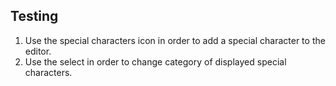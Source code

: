 ## Testing

1. Use the special characters icon in order to add a special character to the editor.
1. Use the select in order to change category of displayed special characters.
